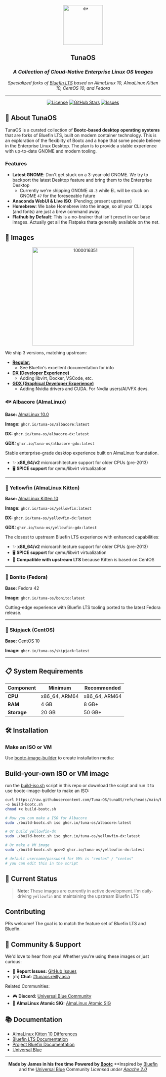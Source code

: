 
<div align="center">
<picture>
  <source srcset="https://fonts.gstatic.com/s/e/notoemoji/latest/1f41f/512.webp" type="image/webp">
  <img src="https://fonts.gstatic.com/s/e/notoemoji/latest/1f41f/512.gif" alt="🐟" width="128" height="128">
</picture>

## TunaOS
### *A Collection of Cloud-Native Enterprise Linux OS Images*

*Specialized forks of [Bluefin LTS](https://github.com/ublue-os/bluefin-lts) based on AlmaLinux 10, AlmaLinux Kitten 10, CentOS 10, and Fedora*

---

[![License](https://img.shields.io/github/license/tuna-os/tunaOS?style=for-the-badge)](LICENSE)
[![GitHub Stars](https://img.shields.io/github/stars/tuna-os/tunaOS?style=for-the-badge)](https://github.com/tuna-os/tunaOS/stargazers)
[![Issues](https://img.shields.io/github/issues/tuna-os/tunaOS?style=for-the-badge)](https://github.com/tuna-os/tunaOS/issues)

</div>

## 🚀 About TunaOS

TunaOS is a curated collection of **Bootc-based desktop operating systems** that are forks of Bluefin LTS, built on modern container technology. This is an exploration of the flexibilty of Bootc and a hope that some people believe in the Enterprise Linux Desktop. The plan is to provide a stable experience with up-to-date GNOME and modern tooling. 

### Features

- **Latest GNOME**: Don't get stuck on a 3-year-old GNOME. We try to backport the latest Desktop feature and bring them to the Enterprise Desktop
  - Currently we're shipping GNOME `48.3` while EL will be stuck on GNOME `47` for the foreseeable future
- **Anaconda WebUI & Live ISO**: (Pending; present upstream)
- **Homebrew**: We bake Homebrew into the image, so all your CLI apps (and fonts) are just a brew command away
- **Flathub by Default**: This is a no-brainer that isn't preset in our base images. Actually get all the Flatpaks thata generally available on the net. 

## 🐠 Images
<div align="center">

<img width="328" height="318" alt="1000016351" src="https://github.com/user-attachments/assets/759fc093-baf0-4959-900a-5e9c2098f745" />
</div>

We ship 3 versions, matching upstream:

- [**Regular**:](https://docs.projectbluefin.io/)
    - See Bluefin's excellent documentation for info 
- [**DX (Developer Experience)**](https://docs.projectbluefin.io/dx)
    - Adding libvirt, Docker, VSCode, etc. 
- [**GDX (Graphical Developer Experience)**](https://docs.projectbluefin.io/gdx)
    - Adding Nvidia drivers and CUDA. For Nvdia users/AI/VFX devs.


### 🐟 Albacore (AlmaLinux)

**Base:** [AlmaLinux 10.0](https://almalinux.org/blog/2025-05-27-welcoming-almalinux-10/)

**Image:** `ghcr.io/tuna-os/albacore:latest` 

**DX:** `ghcr.io/tuna-os/albacore-dx:latest` 

**GDX:** `ghcr.io/tuna-os/albacore-gdx:latest` 


Stable enterprise-grade desktop experience built on AlmaLinux foundation.
- ✨ **x86_64/v2** microarchitecture support for older CPUs (pre-2013)
- 🖥️ **SPICE support** for qemu/libvirt virtualization

---
### 🐠 Yellowfin (AlmaLinux Kitten)

**Base:** [AlmaLinux Kitten 10](https://wiki.almalinux.org/development/almalinux-os-kitten-10.html#container-images)

**Image:** `ghcr.io/tuna-os/yellowfin:latest`  

**DX:** `ghcr.io/tuna-os/yellowfin-dx:latest`  

**GDX:** `ghcr.io/tuna-os/yellowfin-gdx:latest`  


The closest to upstream Bluefin LTS experience with enhanced capabilities:
- ✨ **x86_64/v2** microarchitecture support for older CPUs (pre-2013)
- 🖥️ **SPICE support** for qemu/libvirt virtualization
- 🔄 **Compatible with upstream LTS** because Kitten is based on CentOS

---

### 🎣 Bonito (Fedora)

**Base:** Fedora 42

**Image:** `ghcr.io/tuna-os/bonito:latest`  

Cutting-edge experience with Bluefin LTS tooling ported to the latest Fedora release.

---
### 🍣 Skipjack (CentOS)

**Base:**  CentOS 10

**Image:** `ghcr.io/tuna-os/skipjack:latest`  

---
## 📋 System Requirements

| Component | Minimum | Recommended |
|-----------|---------|-------------|
| **CPU** | x86_64, ARM64 | x86_64, ARM64 |
| **RAM** | 4 GB | 8 GB+ |
| **Storage** | 20 GB | 50 GB+ |

## 🛠️ Installation

### Make an ISO or VM
Use [bootc-image-builder](https://github.com/osbuild/bootc-image-builder) to create installation media:

## Build-your-own ISO or VM image
run the [build-iso.sh](https://github.com/Tuna-OS/tunaOS/blob/main/build-iso.sh) script in this repo or download the script and run it to use bootc-image-builder to make an ISO:
```bash
curl https://raw.githubusercontent.com/Tuna-OS/tunaOS/refs/heads/main/build-iso.sh \
-o build-bootc.sh
chmod +x build-bootc.sh

# Now you can make a ISO for Albacore
sudo ./build-bootc.sh iso ghcr.io/tuna-os/albacore:latest

# Or build yellowfin-dx
sudo ./build-bootc.sh iso ghcr.io/tuna-os/yellowfin-dx:latest

# Or make a VM image
sudo ./build-bootc.sh qcow2 ghcr.io/tuna-os/yellowfin-dx:latest

# default username/password for VMs is "centos" / "centos"
# you can edit this in the script

```

## 🧪 Current Status

> **Note:** These images are currently in active development. I'm daily-driving `yellowfin` and maintaining the upstream Bluefin LTS

## Contributing

PRs welcome! The goal is to match the feature set of Bluefin LTS and Bluefin. 

## 🤝 Community & Support

We'd love to hear from you! Whether you're using these images or just curious:

- 🐛 **Report Issues:** [GitHub Issues](https://github.com/tuna-os/tunaOS/issues)
- [m] **Chat**: [#tunaos:reilly.asia](https://matrix.to/#/%23tunaos:reilly.asia) 

Related Communities: 
- 🎮 **Discord:** [Universal Blue Community](https://discord.gg/WEu6BdFEtp)
- 💬 **AlmaLinux Atomic SIG:** [AlmaLinux Atomic SIG](https://chat.almalinux.org/almalinux/channels/sigatomic)

## 📚 Documentation

- [AlmaLinux Kitten 10 Differences](https://wiki.almalinux.org/development/almalinux-os-kitten-10.html#how-is-almalinux-os-kitten-different-from-centos-stream)
- [Bluefin LTS Documentation](https://github.com/ublue-os/bluefin-lts)
- [Project Bluefin Documentation](https://docs.projectbluefin.io)
- [Universal Blue](https://universal-blue.org/)

---

<div align="center">

**Made by James in his free time**
**Powered by [Bootc](https://github.com/bootc-dev/bootc)**
**Inspired by [Bluefin](https://projectbluefin.io) and the [Universal Blue](https://universal-blue.org/) Community
*Licensed under [Apache 2.0](LICENSE)*

</div>
